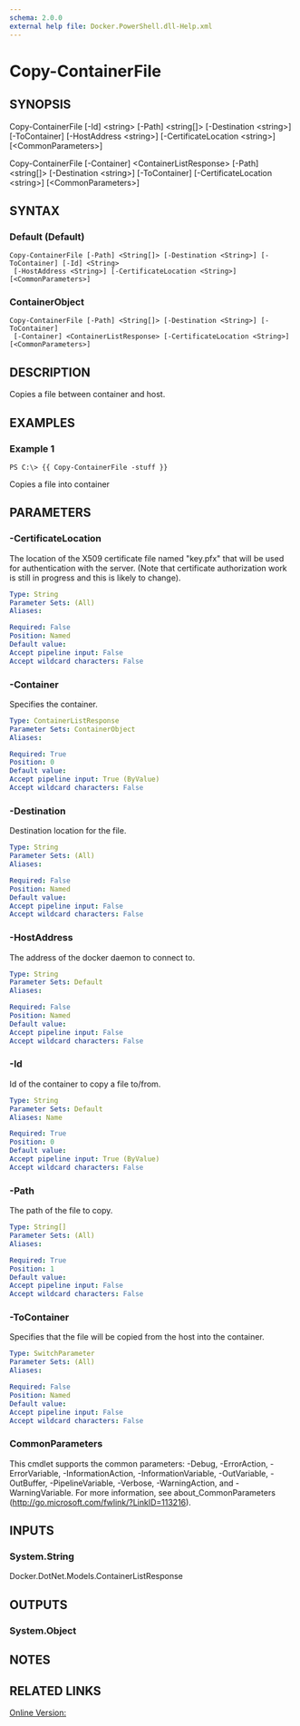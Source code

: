 ```yaml
---
schema: 2.0.0
external help file: Docker.PowerShell.dll-Help.xml
---
```


# Copy-ContainerFile
## SYNOPSIS
Copy-ContainerFile \[-Id\] \<string\> \[-Path\] \<string\[\]\> \[-Destination \<string\>\] \[-ToContainer\] \[-HostAddress \<string\>\] \[-CertificateLocation \<string\>\] \[\<CommonParameters\>\]

Copy-ContainerFile \[-Container\] \<ContainerListResponse\> \[-Path\] \<string\[\]\> \[-Destination \<string\>\] \[-ToContainer\] \[-CertificateLocation \<string\>\] \[\<CommonParameters\>\]
## SYNTAX

### Default (Default)
```
Copy-ContainerFile [-Path] <String[]> [-Destination <String>] [-ToContainer] [-Id] <String>
 [-HostAddress <String>] [-CertificateLocation <String>] [<CommonParameters>]
```

### ContainerObject
```
Copy-ContainerFile [-Path] <String[]> [-Destination <String>] [-ToContainer]
 [-Container] <ContainerListResponse> [-CertificateLocation <String>] [<CommonParameters>]
```

## DESCRIPTION
Copies a file between container and host.
## EXAMPLES

### Example 1
```
PS C:\> {{ Copy-ContainerFile -stuff }}
```

Copies a file into container
## PARAMETERS

### -CertificateLocation
The location of the X509 certificate file named "key.pfx" that will be used for authentication with the server.  (Note that certificate authorization work is still in progress and this is likely to change).





```yaml
Type: String
Parameter Sets: (All)
Aliases: 

Required: False
Position: Named
Default value: 
Accept pipeline input: False
Accept wildcard characters: False
```

### -Container
Specifies the container.





```yaml
Type: ContainerListResponse
Parameter Sets: ContainerObject
Aliases: 

Required: True
Position: 0
Default value: 
Accept pipeline input: True (ByValue)
Accept wildcard characters: False
```

### -Destination
Destination location for the file.





```yaml
Type: String
Parameter Sets: (All)
Aliases: 

Required: False
Position: Named
Default value: 
Accept pipeline input: False
Accept wildcard characters: False
```

### -HostAddress
The address of the docker daemon to connect to.





```yaml
Type: String
Parameter Sets: Default
Aliases: 

Required: False
Position: Named
Default value: 
Accept pipeline input: False
Accept wildcard characters: False
```

### -Id
Id of the container to copy a file to/from.





```yaml
Type: String
Parameter Sets: Default
Aliases: Name

Required: True
Position: 0
Default value: 
Accept pipeline input: True (ByValue)
Accept wildcard characters: False
```

### -Path
The path of the file to copy.





```yaml
Type: String[]
Parameter Sets: (All)
Aliases: 

Required: True
Position: 1
Default value: 
Accept pipeline input: False
Accept wildcard characters: False
```

### -ToContainer
Specifies that the file will be copied from the host into the container.




```yaml
Type: SwitchParameter
Parameter Sets: (All)
Aliases: 

Required: False
Position: Named
Default value: 
Accept pipeline input: False
Accept wildcard characters: False
```

### CommonParameters
This cmdlet supports the common parameters: -Debug, -ErrorAction, -ErrorVariable, -InformationAction, -InformationVariable, -OutVariable, -OutBuffer, -PipelineVariable, -Verbose, -WarningAction, and -WarningVariable. For more information, see about_CommonParameters (http://go.microsoft.com/fwlink/?LinkID=113216).
## INPUTS

### System.String
Docker.DotNet.Models.ContainerListResponse
## OUTPUTS

### System.Object

## NOTES

## RELATED LINKS

[Online Version:](https://github.com/Microsoft/Docker-PowerShell)






